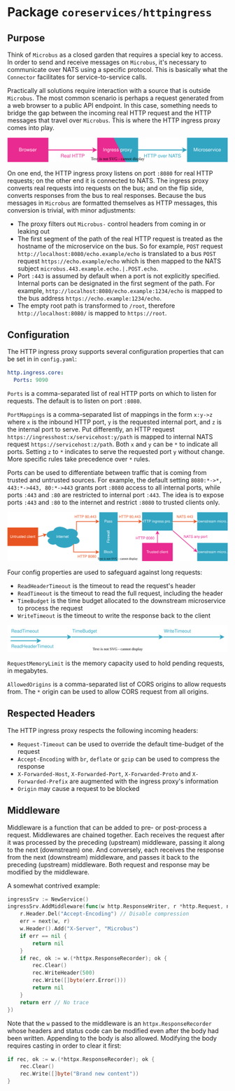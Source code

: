# Package `coreservices/httpingress`

## Purpose

Think of `Microbus` as a closed garden that requires a special key to access. In order to send and receive messages on `Microbus`, it's necessary to communicate over NATS using a specific protocol. This is basically what the `Connector` facilitates for service-to-service calls.

Practically all solutions require interaction with a source that is outside `Microbus`. The most common scenario is perhaps a request generated from a web browser to a public API endpoint. In this case, something needs to bridge the gap between the incoming real HTTP request and the HTTP messages that travel over `Microbus`. This is where the HTTP ingress proxy comes into play.

<img src="./coreservices-httpingress-1.drawio.svg">
<p></p>

On one end, the HTTP ingress proxy listens on port `:8080` for real HTTP requests; on the other end it is connected to NATS. The ingress proxy converts real requests into requests on the bus; and on the flip side, converts responses from the bus to real responses. Because the bus messages in `Microbus` are formatted themselves as HTTP messages, this conversion is trivial, with minor adjustments:

* The proxy filters out `Microbus-` control headers from coming in or leaking out
* The first segment of the path of the real HTTP request is treated as the hostname of the microservice on the bus. So for example, `POST` request `http://localhost:8080/echo.example/echo` is translated to a bus `POST` request `https://echo.example/echo` which is then mapped to the NATS subject `microbus.443.example.echo.|.POST.echo`.
* Port `:443` is assumed by default when a port is not explicitly specified. Internal ports can be designated in the first segment of the path. For example, `http://localhost:8080/echo.example:1234/echo` is mapped to the bus address `https://echo.example:1234/echo`.
* The empty root path is transformed to `/root`, therefore `http://localhost:8080/` is mapped to `https://root`.

## Configuration

The HTTP ingress proxy supports several configuration properties that can be set in in `config.yaml`:

```yaml
http.ingress.core:
  Ports: 9090
```

`Ports` is a comma-separated list of real HTTP ports on which to listen for requests. The default is to listen on port `:8080`.

`PortMappings` is a comma-separated list of mappings in the form `x:y->z` where `x` is the inbound
HTTP port, `y` is the requested internal port, and `z` is the internal port to serve.
Put differently, an HTTP request `https://ingresshost:x/servicehost:y/path` is mapped to internal NATS
request `https://servicehost:z/path`.
Both `x` and `y` can be `*` to indicate all ports. Setting `z` to `*` indicates to serve the requested
port `y` without change. More specific rules take precedence over `*` rules.

Ports can be used to differentiate between traffic that is coming from trusted and untrusted sources. For example, the default setting `8080:*->*, 443:*->443, 80:*->443` grants port `:8080` access to all internal ports, while ports `:443` and `:80` are restricted to internal port `:443`. The idea is to expose ports `:443` and `:80` to the internet and restrict `:8080` to trusted clients only.

<img src="./coreservices-httpingress-3.drawio.svg">
<p></p>

Four config properties are used to safeguard against long requests:

* `ReadHeaderTimeout` is the timeout to read the request's header
* `ReadTimeout` is the timeout to read the full request, including the header
* `TimeBudget` is the time budget allocated to the downstream microservice to process the request
* `WriteTimeout` is the timeout to write the response back to the client

<img src="./coreservices-httpingress-2.drawio.svg">
<p></p>

`RequestMemoryLimit` is the memory capacity used to hold pending requests, in megabytes.

`AllowedOrigins` is a comma-separated list of CORS origins to allow requests from. The `*` origin can be used to allow CORS request from all origins.

## Respected Headers

The HTTP ingress proxy respects the following incoming headers:

* `Request-Timeout` can be used to override the default time-budget of the request
* `Accept-Encoding` with `br`, `deflate` or `gzip` can be used to compress the response
* `X-Forwarded-Host`, `X-Forwarded-Port`, `X-Forwarded-Proto` and `X-Forwarded-Prefix` are augmented with the ingress proxy's information 
* `Origin` may cause a request to be blocked

## Middleware

Middleware is a function that can be added to pre- or post-process a request. Middlewares are chained together. Each receives the request after it was processed by the preceding (upstream) middleware, passing it along to the next (downstream) one. And conversely, each receives the response from the next (downstream) middleware, and passes it back to the preceding (upstream) middleware. Both request and response may be modified by the middleware.

A somewhat contrived example:

```go
ingressSrv := NewService()
ingressSrv.AddMiddleware(func(w http.ResponseWriter, r *http.Request, next connector.HTTPHandler) (err error) {
	r.Header.Del("Accept-Encoding") // Disable compression
	err = next(w, r)
	w.Header().Add("X-Server", "Microbus")
	if err == nil {
		return nil
	}
	if rec, ok := w.(*httpx.ResponseRecorder); ok {
		rec.Clear()
		rec.WriteHeader(500)
		rec.Write([]byte(err.Error()))
		return nil
	}
	return err // No trace
})
```

Note that the `w` passed to the middleware is an `httpx.ResponseRecorder` whose headers and status code can be modified even after the body had been written. Appending to the body is also allowed. Modifying the body requires casting in order to clear it first:

```go
if rec, ok := w.(*httpx.ResponseRecorder); ok {
	rec.Clear()
	rec.Write([]byte("Brand new content"))
}
```

